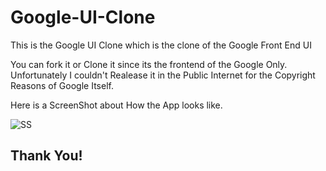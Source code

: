 # Google-UI-Clone
This is the Google UI Clone which is the clone of the Google Front End UI

You can fork it or Clone it since its the frontend of the Google Only.
Unfortunately I couldn't Realease it in the Public Internet for the Copyright Reasons of Google Itself.

Here is a ScreenShot about How the App looks like.

<img src="https://media.discordapp.net/attachments/778839499240243210/784348611801907200/unknown.png?width=733&height=499" alt="SS">

<h2>Thank You!</h2>
